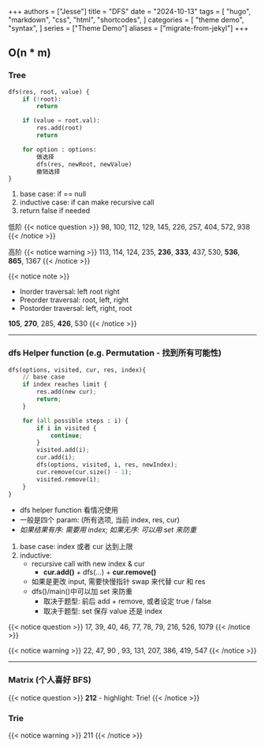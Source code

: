 +++
authors = ["Jesse"]
title = "DFS"
date = "2024-10-13"
tags = [
    "hugo",
    "markdown",
    "css",
    "html",
    "shortcodes",
]
categories = [
    "theme demo",
    "syntax",
]
series = ["Theme Demo"]
aliases = ["migrate-from-jekyl"]
+++

## O(n \* m)

### Tree

```python
dfs(res, root, value) {
    if (!root):
        return

    if (value = root.val):
        res.add(root)
        return

    for option : options:
        做选择
        dfs(res, newRoot, newValue)
        撤销选择
}
```

1. base case: if == null
2. inductive case: if can make recursive call
3. return false if needed

低阶
{{< notice question >}}
98, 100, 112, 129, 145, 226, 257, 404, 572, 938
{{< /notice >}}

高阶
{{< notice warning >}}
113, 114, 124, 235, **236**, **333**, 437, 530, **536**, **865**, 1367
{{< /notice >}}

{{< notice note >}}

- Inorder traversal: left root right
- Preorder traversal: root, left, right
- Postorder traversal: left, right, root

**105**, **270**, 285, **426**, 530
{{< /notice >}}

---

### dfs Helper function (e.g. Permutation - 找到所有可能性)

```python
dfs(options, visited, cur, res, index){
	// base case
	if index reaches limit {
		res.add(new cur);
		return;
	}

	for (all possible steps : i) {
		if i in visited {
			continue;
		}
		visited.add(i);
		cur.add(i);
		dfs(options, visited, i, res, newIndex);
		cur.remove(cur.size() - 1);
		visited.remove(i);
	}
}
```

- dfs helper function 看情况使用
- 一般是四个 param: (所有选项, 当前 index, res, cur)
- _如果结果有序: 需要用 index; 如果无序: 可以用 set 来防重_

1. base case: index 或者 cur 达到上限
2. inductive:
   - recursive call with new index & cur
     - **cur.add()** + dfs(...) + **cur.remove()**
   - 如果是更改 input, 需要快慢指针 swap 来代替 cur 和 res
   - dfs()/main()中可以加 set 来防重
     - 取决于题型: 前后 add + remove, 或者设定 true / false
     - 取决于题型: set 保存 value 还是 index

{{< notice question >}}
17, 39, 40, 46, 77, 78, 79, 216, 526, 1079
{{< /notice >}}

{{< notice warning >}}
22, 47, 90 , 93, 131, 207, 386, 419, 547
{{< /notice >}}

---

### Matrix (个人喜好 BFS)

{{< notice question >}}
**212** - highlight: Trie!
{{< /notice >}}

### Trie

{{< notice warning >}}
211
{{< /notice >}}
